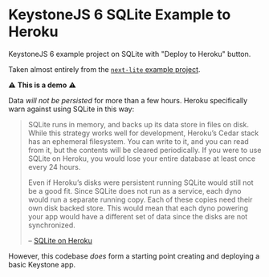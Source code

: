 # KeystoneJS 6 SQLite Example to Heroku

KeystoneJS 6 example project on SQLite with "Deploy to Heroku" button.

Taken almost entirely from the [`next-lite` example project](https://github.com/keystonejs/keystone/tree/master/examples/next-lite).

⚠️ **This is a demo** ⚠️

Data _will not be persisted_ for more than a few hours.
Heroku specifically warn against using SQLite in this way:

> SQLite runs in memory, and backs up its data store in files on disk.
> While this strategy works well for development, Heroku’s Cedar stack has an ephemeral filesystem.
> You can write to it, and you can read from it, but the contents will be cleared periodically.
> If you were to use SQLite on Heroku, you would lose your entire database at least once every 24 hours.
>
> Even if Heroku’s disks were persistent running SQLite would still not be a good fit.
> Since SQLite does not run as a service, each dyno would run a separate running copy.
> Each of these copies need their own disk backed store.
> This would mean that each dyno powering your app would have a different set of data since the disks are not synchronized.
>
> – [SQLite on Heroku](https://devcenter.heroku.com/articles/sqlite3)

However, this codebase _does_ form a starting point creating and deploying a basic Keystone app.
